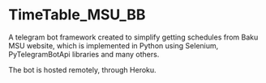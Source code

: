 ﻿# TimeTable_MSU_BB

A telegram bot framework created to simplify getting schedules from Baku MSU website, which is implemented in Python using Selenium, PyTelegramBotApi libraries and many others.

The bot is hosted remotely, through Heroku.
